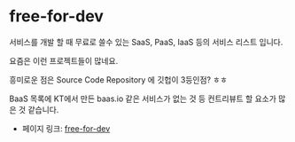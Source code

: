 # free-for-dev

서비스를 개발 할 때 무료로 쓸수 있는 SaaS, PaaS, IaaS 등의 서비스 리스트 입니다.

요즘은 이런 프로젝트들이 많네요.

흥미로운 점은 Source Code Repository 에 깃헙이 3등인점? ㅎㅎ

BaaS 목록에 KT에서 만든 baas.io 같은 서비스가 없는 것 등 컨트리뷰트 할 요소가 많은 것 같습니다.

 - 페이지 링크: [free-for-dev](https://github.com/ripienaar/free-for-dev)
